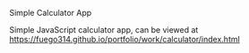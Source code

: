 Simple Calculator App

Simple JavaScript calculator app, can be viewed at https://fuego314.github.io/portfolio/work/calculator/index.html
